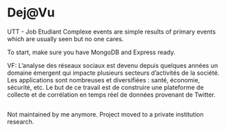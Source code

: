 Dej@Vu
===============
UTT - Job Etudiant
Complexe events are simple results of primary events which are usually seen but no one cares.

To start, make sure you have MongoDB and Express ready.


VF:
L’analyse des réseaux sociaux est devenu depuis quelques années un domaine émergent qui impacte plusieurs secteurs d’activités de la société. Les applications sont  nombreuses et diversifiées : santé, économie, sécurité,  etc.
Le but de ce travail est de construire une plateforme de collecte et de corrélation en temps réel de données provenant de Twitter.

##

Not maintained by me anymore. Project moved to a private institution research.

